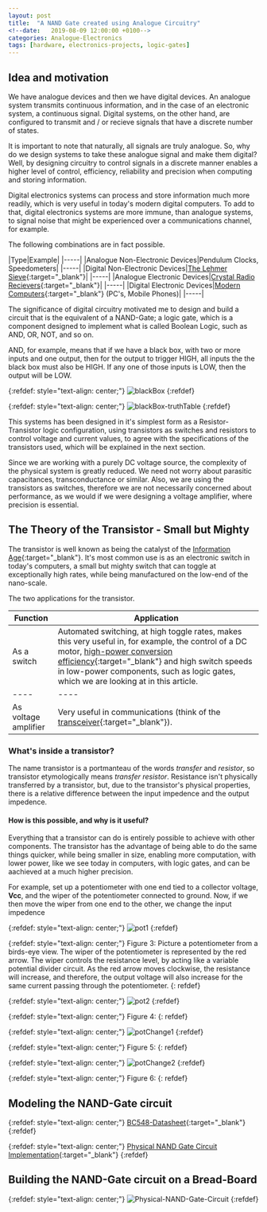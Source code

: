 ```yaml
---
layout: post
title:  "A NAND Gate created using Analogue Circuitry"
<!--date:   2019-08-09 12:00:00 +0100-->
categories: Analogue-Electronics
tags: [hardware, electronics-projects, logic-gates]
---
```


<!--## Template
* The Idea and Motivation
* The Theory
* Modeling the Circuit
	* White Board Design (screenshots - complement explanations with digital drawings)
	* NI Multisim modeling and simulation (print of circuit and results)
*Physical build of circuit and Test (Testing circuit in stages at each stage of the build process) - what are the sub-systems of the circuit?
-->

<!--Explain what is involved if we used an AC voltage source. Why don't we need it? What do general-purpose computers use? AC?-->

## Idea and motivation
We have analogue devices and then we have digital devices. An analogue system transmits continuous information, and in the case of an electronic system, a continuous signal. Digital systems, on the other hand, are configured to transmit and / or recieve signals that have a discrete number of states.

It is important to note that naturally, all signals are truly analogue. So, why do we design systems to take these analogue signal and make them digital? Well, by designing circuitry to control signals in a discrete manner enables a higher level of control, efficiency, reliability and precision when computing and storing information.

Digital electronics systems can process and store information much more readily, which is very useful in today's modern digital computers. To add to that, digital electronics systems are more immune, than analogue systems, to signal noise that might be experienced over a communications channel, for example.

The following combinations are in fact possible.

|Type|Example|
|-----|
|Analogue Non-Electronic Devices|Pendulum Clocks, Speedometers|
|-----|
|Digital Non-Electronic Devices|[The Lehmer Sieve][Lehmer]{:target="_blank"}|
|-----|
|Analogue Electronic Devices|[Crystal Radio Recievers][Crystal]{:target="_blank"}|
|-----|
|Digital Electronic Devices|[Modern Computers][Modern-Computers]{:target="_blank"} (PC's, Mobile Phones)|
|-----|

The significance of digital circuitry motivated me to design and build a circuit that is the equivalent of a NAND-Gate; a logic gate, which is a component designed to implement what is called Boolean Logic, such as AND, OR, NOT, and so on.

AND, for example, means that if we have a black box, with two or more inputs and one output, then for the output to trigger HIGH, all inputs the the black box must also be HIGH. If any one of those inputs is LOW, then the output will be LOW.


{:refdef: style="text-align: center;"}
![blackBox](https://al2050.github.io/personal-website/assets/blackBox.png)
{:refdef}

{:refdef: style="text-align: center;"}
![blackBox-truthTable](https://al2050.github.io/personal-website/assets/blackBox_truthTable.png)
{:refdef}



This systems has been designed in it's simplest form as a Resistor-Transistor logic configuration, using transistors as switches and resistors to control voltage and current values, to agree with the specifications of the transistors used, which will be explained in the next section.

Since we are working with a purely DC voltage source, the complexity of the physical system is greatly reduced. We need not worry about parasitic capacitances, transconductance or similar. Also, we are using the transistors as switches, therefore we are not necessarily concerned about performance, as we would if we were designing a voltage amplifier, where precision is essential.


## The Theory of the Transistor - Small but Mighty
The transistor is well known as being the catalyst of the [Information Age][Information-Age]{:target="_blank"}. It's most common use is as an electronic switch in today's computers, a small but mighty switch that can toggle at exceptionally high rates, while being manufactured on the low-end of the nano-scale.

The two applications for the transistor.

| Function | Application |
| ---- | ---- |
| As a switch | Automated switching, at high toggle rates, makes this very useful in, for example, the control of a DC motor, [high-power conversion efficiency](https://en.wikipedia.org/wiki/Switched-mode_power_supply){:target="_blank"} and high switch speeds in low-power components, such as logic gates, which we are looking at in this article. |
| ---- | ---- |
| As voltage amplifier | Very useful in communications (think of the [transceiver][Transceiver]{:target="_blank"}). |


### What's inside a transistor?
The name transistor is a portmanteau of the words *transfer* and *resistor*, so transistor etymologically means *transfer resistor*. Resistance isn't physically transferred by a transistor, but, due to the transistor's physical properties, there is a relative difference between the input impedence and the output impedence.

#### How is this possible, and why is it useful?

Everything that a transistor can do is entirely possible to achieve with other components. The transistor has the advantage of being able to do the same things quicker, while being smaller in size, enabling more computation, with lower power, like we see today in computers, with logic gates, and can be aachieved at a much higher precision.

For example, set up a potentiometer with one end tied to a collector voltage, **Vcc**, and the wiper of the potentiometer connected to ground. Now, if we then move the wiper from one end to the other, we change the input impedence


{:refdef: style="text-align: center;"}
![pot1](https://al2050.github.io/personal-website/assets/pot.png)
{:refdef}

{:refdef: style="text-align: center;"}
Figure 3: Picture a potentiometer from a birds-eye view. The wiper of the potentiometer is represented by the red arrow. The wiper controls the resistance level, by acting like a variable potential divider circuit. As the red arrow moves clockwise, the resistance will increase, and therefore, the output voltage will also increase for the same current passing through the potentiometer.
{: refdef}

{:refdef: style="text-align: center;"}
![pot2](https://al2050.github.io/personal-website/assets/pot2.png)
{:refdef}

{:refdef: style="text-align: center;"}
Figure 4: 
{: refdef}

{:refdef: style="text-align: center;"}
![potChange1](https://al2050.github.io/personal-website/assets/potChange1.png)
{:refdef}

{:refdef: style="text-align: center;"}
Figure 5: 
{: refdef}

{:refdef: style="text-align: center;"}
![potChange2](https://al2050.github.io/personal-website/assets/potChange2.png)
{:refdef}

{:refdef: style="text-align: center;"}
Figure 6: 
{: refdef}


## Modeling the NAND-Gate circuit

{:refdef: style="text-align: center;"}
[BC548-Datasheet](https://al2050.github.io/personal-website/assets/BC548.pdf){:target="_blank"}
{:refdef}

{:refdef: style="text-align: center;"}
[Physical NAND Gate Circuit Implementation](https://al2050.github.io/personal-website/assets/NAND-Gate-Circuit-Model.png){:target="_blank"}
{:refdef}


## Building the NAND-Gate circuit on a Bread-Board

{:refdef: style="text-align: center;"}
![Physical-NAND-Gate-Circuit](https://al2050.github.io/personal-website/assets/NAND_Gate_Circuit.jpg)
{:refdef}




[NAND-Gate-Design]: https://www.electronics-tutorials.ws/logic/logic_5.html







[Lehmer]: https://en.wikipedia.org/wiki/Lehmer_sieve
[Crystal]: https://en.wikipedia.org/wiki/Crystal_radio
[Modern-Computers]: https://en.wikipedia.org/wiki/Universal_Turing_machine#Stored-program_computer


[Transceiver]: https://en.wikipedia.org/wiki/Transceiver

[Potentiometer]: https://www.quora.com/What-is-transferring-resistance-in-reference-to-a-transistor


[Information-Age]: https://en.wikipedia.org/wiki/Information_Age







<!--
['The similarity between linear mechanical components, such as springs and dashpots (viscous-fluid dampers), and electrical components, such as capacitors, inductors, and resistors is striking in terms of mathematics. They can be modeled using equations of the same form.'](https://en.wikipedia.org/wiki/Analog_computer#Electronic_analog_computers){:target="_blank"}


['In electronics, a digital-to-analog converter (DAC or D-to-A) is a circuit for converting a digital signal (usually binary) to an analog signal (current, voltage or electric charge). Digital-to-analog converters are interfaces between the digital world and analog world. An analog-to-digital converter (abbreviated ADC, A/D or A to D) is an electronic circuit that converts continuous signals to discrete digital numbers.'](https://en.wikipedia.org/wiki/Analog_device#Interfacing_the_digital_and_analog_worlds){:target="_blank"}
-->


<!--
### ADCs - The interface between the Analogue and the Digital worlds
An Analogue-To-Digital converter essentially takes out the continuity in the analgoue signal. It is removing the unneccesary intermediate voltages between the threshold values between logic '0', 'Undefined' and logic '1'.
-->


<!--Digital devices is founded upon the design of electronic circuitry to operate-->


<!--A computer is essential what? A device that does some kind of calculations in either an Analogue or a digital format.-->
